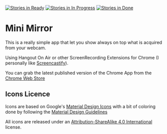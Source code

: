 [![Stories in Ready](https://badge.waffle.io/smokybob/minimirror.png?label=ready&title=Ready)](https://waffle.io/smokybob/minimirror)
[![Stories in In Progress](https://badge.waffle.io/smokybob/minimirror.svg?label=label=in%20progress&title=In%20Progress)](http://waffle.io/smokybob/minimirror)
[![Stories in Done](https://badge.waffle.io/smokybob/minimirror.svg?label=done&title=Done)](http://waffle.io/smokybob/minimirror)
# Mini Mirror

This is a really simple app that let you show always on top what is acquired from your webcam.

Using Hangout On Air or other ScreenRecording Extensions for Chrome (I personally like [Screencastify](https://chrome.google.com/webstore/detail/screencastify-screen-vide/mmeijimgabbpbgpdklnllpncmdofkcpn)).

You can grab the latest published version of the Chrome App from the [Chrome Web Store](https://chrome.google.com/webstore/detail/mini-mirror/pibhkhofcjfhelinjppfgdcoccedkhmm)

## Icons Licence

Icons are based on Google's [Material Design Icons](https://github.com/google/material-design-icons) with a bit of coloring done by following the [Material Design Guidelines](http://www.google.com/design)

All icons are released under an [Attribution-ShareAlike 4.0 International](http://creativecommons.org/licenses/by-sa/4.0/) license.

